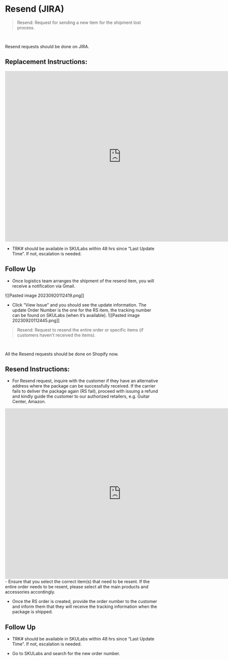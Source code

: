 # Resend (JIRA)
> Resend: Request for sending a new item for the shipment lost process. 
<br>

Resend requests should be done on JIRA.

## Replacement Instructions:
<iframe src="https://docs.google.com/presentation/d/e/2PACX-1vRhQBqTTLAy4OOCYmXLg4WHxy1qkpBKoP33VcyLC8RJ5IVy3vbws5efGXui9dcwzNWKtpFghZRUo-z5/embed?start=false&loop=false" frameborder="0" width="760" height="560" allowfullscreen="true" mozallowfullscreen="true" webkitallowfullscreen="true"></iframe>

-   TRK# should be available in SKULabs within 48 hrs since “Last Update Time”. If not, escalation is needed.


## Follow Up

- Once logistics team arranges the shipment of the resend item, you will receive a notification via Gmail.

![[Pasted image 20230920112419.png]]

- Click “View Issue” and you should see the update information. The update Order Number is the one for the RS item, the tracking number can be found on SKULabs (when it’s available).
![[Pasted image 20230920112445.png]]











> Resend: Request to resend the entire order or specific items (if customers haven't received the items).

<br>

All the Resend requests should be done on Shopify now.

## Resend Instructions:


- For Resend request, inquire with the customer if they have an alternative address where the package can be successfully received. If the carrier fails to deliver the package again (RS fail), proceed with issuing a refund and kindly guide the customer to our authorized retailers, e.g. Guitar Center, Amazon.
<iframe src="https://docs.google.com/presentation/d/e/2PACX-1vTaTkuW7BY5E8AQZWg2xQr1lsZR89S2Rn-ZAbi_h72JPZ2tnWKHnOczkcOdrE15qFwdKMrZppQFugIb/embed?start=false&loop=false" frameborder="0" width="760" height="560" allowfullscreen="true" mozallowfullscreen="true" webkitallowfullscreen="true"></iframe>
-   Ensure that you select the correct item(s) that need to be resent. If the entire order needs to be resent, please select all the main products and accessories accordingly. 

- Once the RS order is created, provide the order number to the customer and inform them that they will receive the tracking information when the package is shipped. 


## Follow Up

-  TRK# should be available in SKULabs within 48 hrs since “Last Update Time”. If not, escalation is needed.

- Go to SKULabs and search for the new order number.